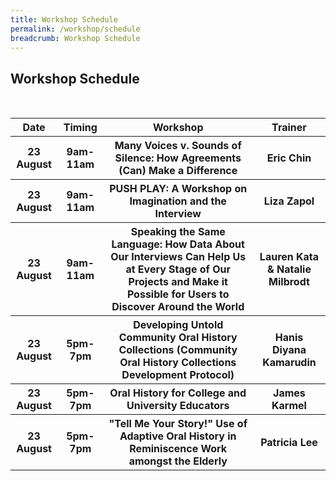 ```yaml
---
title: Workshop Schedule
permalink: /workshop/schedule
breadcrumb: Workshop Schedule
---
```

## Workshop Schedule

<table style="width:100%">
  <tr>
		<th><b>Date</b></th>
    <th><b>Timing</b></th>
    <th><b>Workshop</b></th>
		<th><b>Trainer</b></th>
		</tr>
	  <tr>
			<th> 23 August</th>
			<th>9am-11am</th>
			<th>Many Voices v. Sounds of Silence: How Agreements (Can) Make a Difference</th>
			<th>Eric Chin</th>
		</tr>
	<tr>
		<th>23 August</th>
		<th>9am-11am</th>
		<th>PUSH PLAY: A Workshop on Imagination and the Interview
<th>Liza Zapol</th>
</th>
			</tr>
	<tr>
		<th>23 August</th>
		<th>9am-11am</th>
		<th>Speaking the Same Language: How Data About Our Interviews Can Help Us at Every Stage of Our Projects and Make it Possible for Users to Discover Around the World
<th>Lauren Kata & Natalie Milbrodt</th>
</th>
			</tr>
	<tr>
			<th>23 August</th>
		<th>5pm-7pm</th>
		<th>Developing Untold Community Oral History Collections (Community Oral History Collections Development Protocol)
<th>Hanis Diyana Kamarudin</th>
		</tr>
	<tr>
			<th>23 August</th>
		<th>5pm-7pm</th>
<th>Oral History for College and University Educators</th>
	<th>James Karmel</th>
	</tr>
<tr>
		<th>23 August</th>
		<th>5pm-7pm</th>
		<th>"Tell Me Your Story!" Use of Adaptive Oral History in Reminiscence Work amongst the Elderly</th>
	<th>Patricia Lee</th>
